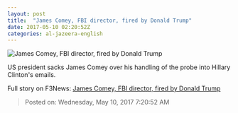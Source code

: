 ```yaml
---
layout: post
title:  "James Comey, FBI director, fired by Donald Trump"
date: 2017-05-10 02:20:52Z
categories: al-jazeera-english
---
```


![James Comey, FBI director, fired by Donald Trump](http://www.aljazeera.com/mritems/Images/2017/5/10/58965a5d2fd74b9598d5bb577c93b726_18.jpg)

US president sacks James Comey over his handling of the probe into Hillary Clinton's emails.


Full story on F3News: [James Comey, FBI director, fired by Donald Trump](http://www.f3nws.com/n/BcmJmB)

> Posted on: Wednesday, May 10, 2017 7:20:52 AM
